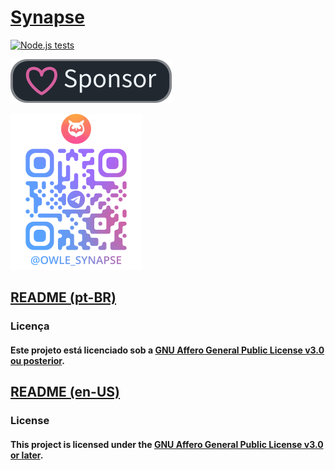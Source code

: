 # [Synapse](https://github.com/LittleOwle/synapse)

[![Node.js tests](https://github.com/LittleOwle/synapse/actions/workflows/tests.yml/badge.svg?branch=main&event=workflow_dispatch)](https://github.com/LittleOwle/synapse/actions/workflows/tests.yml)

[![Github Sponsor](assets%2Fsponsor.png)](https://github.com/sponsors/LittleOwle)

![telegram channel](assets%2Ftelegram.png)

## [README (pt-BR)](docs%2Fpt-br%2FREADME.md)
### Licença
#### Este projeto está licenciado sob a [GNU Affero General Public License v3.0 ou posterior](LICENSE).  

## [README (en-US)](docs%2Fen-us%2FREADME.md)

### License
#### This project is licensed under the [GNU Affero General Public License v3.0 or later](LICENSE).  
